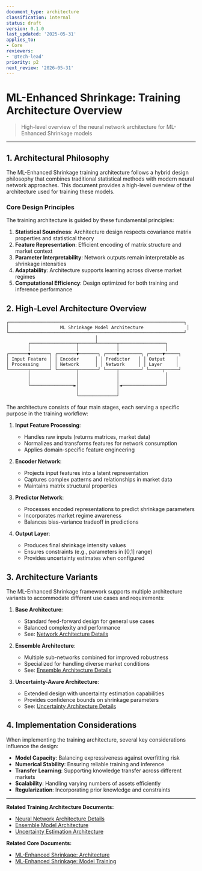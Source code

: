 ```yaml
---
document_type: architecture
classification: internal
status: draft
version: 0.1.0
last_updated: '2025-05-31'
applies_to:
- Core
reviewers:
- '@tech-lead'
priority: p2
next_review: '2026-05-31'
---
```


# ML-Enhanced Shrinkage: Training Architecture Overview

> High-level overview of the neural network architecture for ML-Enhanced Shrinkage models

---

## 1. Architectural Philosophy

The ML-Enhanced Shrinkage training architecture follows a hybrid design philosophy that combines traditional statistical methods with modern neural network approaches. This document provides a high-level overview of the architecture used for training these models.

### Core Design Principles

The training architecture is guided by these fundamental principles:

1. **Statistical Soundness**: Architecture design respects covariance matrix properties and statistical theory
2. **Feature Representation**: Efficient encoding of matrix structure and market context
3. **Parameter Interpretability**: Network outputs remain interpretable as shrinkage intensities
4. **Adaptability**: Architecture supports learning across diverse market regimes
5. **Computational Efficiency**: Design optimized for both training and inference performance

## 2. High-Level Architecture Overview

```
┌─────────────────────────────────────────────────────────────────┐
│                   ML Shrinkage Model Architecture                │
└─────────────────────────────────────────────────────────────────┘
                                 │
        ┌─────────────────┬──────┴───────┬─────────────────┐
        │                 │              │                 │
┌───────▼───────┐ ┌───────▼───────┐ ┌────▼────────┐ ┌─────▼─────┐
│ Input Feature │ │ Encoder      │ │ Predictor   │ │ Output    │
│ Processing    │ │ Network      │ │ Network     │ │ Layer     │
└───────┬───────┘ └───────┬───────┘ └────┬────────┘ └─────┬─────┘
        │                 │              │                 │
        │                 │              │                 │
        └────────────────►│              │◄────────────────┘
                          │              │
                          └──────────────┘
```

The architecture consists of four main stages, each serving a specific purpose in the training workflow:

1. **Input Feature Processing**: 
   * Handles raw inputs (returns matrices, market data)
   * Normalizes and transforms features for network consumption
   * Applies domain-specific feature engineering

2. **Encoder Network**:
   * Projects input features into a latent representation
   * Captures complex patterns and relationships in market data
   * Maintains matrix structural properties

3. **Predictor Network**:
   * Processes encoded representations to predict shrinkage parameters
   * Incorporates market regime awareness 
   * Balances bias-variance tradeoff in predictions

4. **Output Layer**:
   * Produces final shrinkage intensity values
   * Ensures constraints (e.g., parameters in [0,1] range)
   * Provides uncertainty estimates when configured

## 3. Architecture Variants

The ML-Enhanced Shrinkage framework supports multiple architecture variants to accommodate different use cases and requirements:

1. **Base Architecture**:
   * Standard feed-forward design for general use cases
   * Balanced complexity and performance
   * See: [Network Architecture Details](./ml-shrinkage-training-architecture-network.md)

2. **Ensemble Architecture**:
   * Multiple sub-networks combined for improved robustness
   * Specialized for handling diverse market conditions
   * See: [Ensemble Architecture Details](./ml-shrinkage-training-architecture-ensemble.md)

3. **Uncertainty-Aware Architecture**:
   * Extended design with uncertainty estimation capabilities
   * Provides confidence bounds on shrinkage parameters
   * See: [Uncertainty Architecture Details](./ml-shrinkage-training-architecture-uncertainty.md)

## 4. Implementation Considerations

When implementing the training architecture, several key considerations influence the design:

* **Model Capacity**: Balancing expressiveness against overfitting risk
* **Numerical Stability**: Ensuring reliable training and inference
* **Transfer Learning**: Supporting knowledge transfer across different markets
* **Scalability**: Handling varying numbers of assets efficiently
* **Regularization**: Incorporating prior knowledge and constraints

---

**Related Training Architecture Documents:**
* [Neural Network Architecture Details](./ml-shrinkage-training-architecture-network.md)
* [Ensemble Model Architecture](./ml-shrinkage-training-architecture-ensemble.md)
* [Uncertainty Estimation Architecture](./ml-shrinkage-training-architecture-uncertainty.md)

**Related Core Documents:**
* [ML-Enhanced Shrinkage: Architecture](./ml-shrinkage-architecture.md)
* [ML-Enhanced Shrinkage: Model Training](./ml-shrinkage-training.md)
